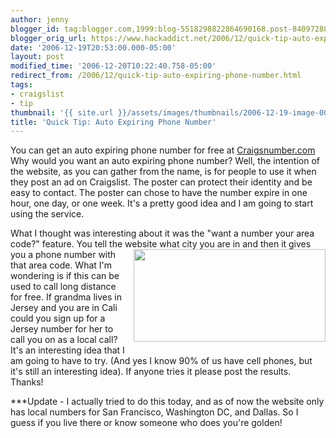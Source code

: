 ```yaml
---
author: jenny
blogger_id: tag:blogger.com,1999:blog-5518298822864690168.post-8409728860308564880
blogger_orig_url: https://www.hackaddict.net/2006/12/quick-tip-auto-expiring-phone-number.html
date: '2006-12-19T20:53:00.000-05:00'
layout: post
modified_time: '2006-12-20T10:22:40.758-05:00'
redirect_from: /2006/12/quick-tip-auto-expiring-phone-number.html
tags:
- craigslist
- tip
thumbnail: '{{ site.url }}/assets/images/thumbnails/2006-12-19-image-0000.jpg'
title: 'Quick Tip: Auto Expiring Phone Number'
---
```


You can get an auto expiring phone number for free at <a href="http://www.craigsnumber.com/">Craigsnumber.com</a>  Why would you want an auto expiring phone number?  Well, the intention of the website, as you can gather from the name, is for people to use it when they post an ad on Craigslist.  The poster can protect their identity and be easy to contact.  The poster can chose to have the number expire in one hour, one day, or one week.  It's a pretty good idea and I am going to start using the service.



What I thought was interesting about it was the "want a number your area code?" feature.  You tell the website what city you are in and then it gives you a phone number with <img alt="" border="0" id="BLOGGER_PHOTO_ID_5010423560291715650" src="{{ site.url }}/assets/images/posts/2006-12-19-image-0000.jpg" style="margin: 0pt 0pt 10px 10px; float: right;  width: 307px; height: 148px;"/>that area code.  What I'm wondering is if this can be used to call long distance for free.  If grandma lives in Jersey and you are in Cali could you sign up for a Jersey number for her to call you on as a local call?  It's an interesting idea that I am going to have to try.  (And yes I know 90% of us have cell phones, but it's still an interesting idea). If anyone tries it please post the results.  Thanks!



***Update - I actually tried to do this today, and as of now the website only has local numbers for San Francisco, Washington DC, and Dallas.  So I guess if you live there or know someone who does you're golden!